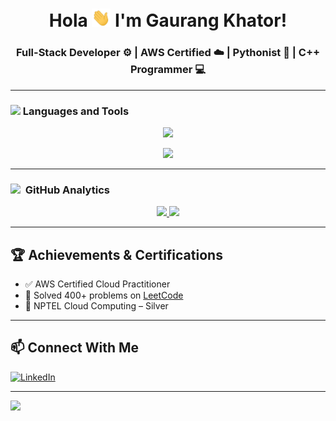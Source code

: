<h1 align="center">Hola <img src="https://raw.githubusercontent.com/ABSphreak/ABSphreak/master/gifs/Hi.gif" width="30"> I'm Gaurang Khator!</h1>


<h3 align="center">Full-Stack Developer ⚙️ | AWS Certified ☁️ | Pythonist 🐍 | C++ Programmer 💻</h3>

---

<h3 align="left"><img src="https://media.giphy.com/media/WUlplcMpOCEmTGBtBW/giphy.gif" width="50"> Languages and Tools</h3>

<p align="center">
  <img src="https://skillicons.dev/icons?i=python,cpp,html,css,js,react,nodejs" />
</p>
<p align="center">
  <img src="https://skillicons.dev/icons?i=mongodb,mysql,aws,vercel,git,github,postman" />
</p>
<!-- <p align="center">
  <img src="https://skillicons.dev/icons?i=numpy,pandas,scikit-learn,matplotlib,streamlit" />
</p> -->

---

<h3><img src="https://media.giphy.com/media/iY8CRBdQXODJSCERIr/giphy.gif" width="30">&nbsp; GitHub Analytics</h3>
<p align="center">
  <a href="https://github.com/Gaurang-Khator">
    <img height="180em" src="https://github-readme-streak-stats.herokuapp.com/?user=Gaurang-Khator&theme=gruvbox&hide_border=false" />
    <img height="180em" src="https://github-readme-stats.vercel.app/api/top-langs/?username=Gaurang-Khator&layout=donut&theme=gruvbox" />
  </a>
</p>

---

## 🏆 Achievements & Certifications
 
- ✅ AWS Certified Cloud Practitioner   
- 🧠 Solved 400+ problems on [LeetCode](https://leetcode.com/u/gaurang_khator/)  
- 🥈 NPTEL Cloud Computing – Silver 

---

## 📫 Connect With Me

[![LinkedIn](https://img.shields.io/badge/LinkedIn-%230077B5.svg?logo=linkedin&logoColor=white&style=for-the-badge)](https://linkedin.com/in/gaurang2201)  

---

[![](https://visitcount.itsvg.in/api?id=ayushvishnoipro&icon=4&color=6)](https://visitcount.itsvg.in)

<!-- Proudly created with GPRM ( https://gprm.itsvg.in ) -->
